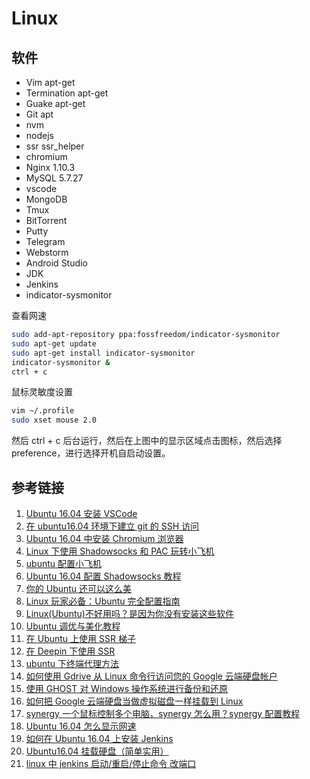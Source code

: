 # Linux

## 软件

- Vim apt-get
- Termination apt-get
- Guake apt-get
- Git apt
- nvm
- nodejs
- ssr ssr_helper
- chromium
- Nginx 1.10.3
- MySQL 5.7.27
- vscode
- MongoDB
- Tmux
- BitTorrent
- Putty
- Telegram
- Webstorm
- Android Studio
- JDK
- Jenkins
- indicator-sysmonitor

查看网速

```bash
sudo add-apt-repository ppa:fossfreedom/indicator-sysmonitor
sudo apt-get update
sudo apt-get install indicator-sysmonitor
indicator-sysmonitor &
ctrl + c
```

鼠标灵敏度设置

```bash
vim ~/.profile
sudo xset mouse 2.0
```

然后 ctrl + c 后台运行，然后在上图中的显示区域点击图标，然后选择 preference，进行选择开机自启动设置。

## 参考链接

1. [Ubuntu 16.04 安装 VSCode](https://blog.csdn.net/Among12345/article/details/81874117)
1. [在 ubuntu16.04 环境下建立 git 的 SSH 访问](https://blog.csdn.net/hnlyzxy123/article/details/80268195)
1. [Ubuntu 16.04 中安装 Chromium 浏览器](https://www.linuxidc.com/Linux/2016-05/131097.htm)
1. [Linux 下使用 Shadowsocks 和 PAC 玩转小飞机](http://lckiss.com/?p=2172)
1. [ubuntu 配置小飞机](https://www.e-learn.cn/content/qita/2078766)
1. [Ubuntu 16.04 配置 Shadowsocks 教程](https://zhuanlan.zhihu.com/p/47706985)
1. [你的 Ubuntu 还可以这么美](https://zhuanlan.zhihu.com/p/27467392)
1. [Linux 玩家必备：Ubuntu 完全配置指南](https://zhuanlan.zhihu.com/p/56253982)
1. [Linux(Ubuntu)不好用吗？是因为你没有安装这些软件](https://zhuanlan.zhihu.com/p/39052366)
1. [Ubuntu 调优与美化教程](https://zhuanlan.zhihu.com/p/26032793)
1. [在 Ubuntu 上使用 SSR 梯子](https://alanlee.fun/2018/05/18/ubuntu-ssr/)
1. [在 Deepin 下使用 SSR](https://www.twblogs.net/a/5bb2e7882b71770e645e2307/zh-cn)
1. [ubuntu 下终端代理方法](https://www.cnblogs.com/guguobao/p/8878109.html)
1. [如何使用 Gdrive 从 Linux 命令行访问您的 Google 云端硬盘帐户](https://www.howtoing.com/how-to-access-google-drive-from-linux-gdrive)
1. [使用 GHOST 对 Windows 操作系统进行备份和还原](https://www.cnblogs.com/erwin/articles/7803877.html)
1. [如何把 Google 云端硬盘当做虚拟磁盘一样挂载到 Linux](https://www.jianshu.com/p/86ecc835ba6d)
1. [synergy 一个鼠标控制多个电脑，synergy 怎么用？synergy 配置教程](https://blog.csdn.net/mp624183768/article/details/78438822)
1. [Ubuntu 16.04 怎么显示网速](https://jingyan.baidu.com/article/574c521955d3426c8d9dc184.html)
1. [如何在 Ubuntu 16.04 上安装 Jenkins](https://www.jianshu.com/p/845f267aec52)
1. [Ubuntu16.04 挂载硬盘（简单实用）](https://blog.csdn.net/csdn609387481/article/details/83419917)
1. [linux 中 jenkins 启动/重启/停止命令 改端口](https://blog.csdn.net/weixin_42734930/article/details/82048658)
